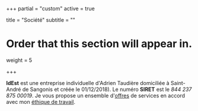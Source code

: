 +++
partial = "custom"
active = true

title = "Société"
subtitle = ""

# Order that this section will appear in.
weight = 5

+++

**IdEst** est une entreprise individuelle d'Adrien Taudière domiciliée à Saint-André de Sangonis et créée le 01/12/2018).
Le numéro **SIRET** est le *844 237 875 00019*. Je vous propose un ensemble d'[offres](/offres/#offres) de services en accord avec mon [éthique de travail](/manifeste/).
